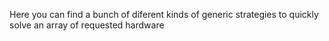 Here you can find a bunch of diferent kinds of generic strategies to quickly solve an array of requested hardware
